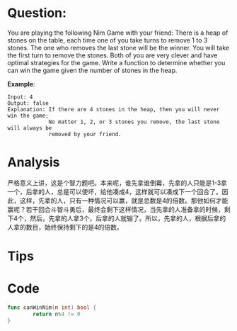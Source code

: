 # Question:

You are playing the following Nim Game with your friend: There is a heap of stones on the table, each time one of you take turns to remove 1 to 3 stones. The one who removes the last stone will be the winner. You will take the first turn to remove the stones.
Both of you are very clever and have optimal strategies for the game. Write a function to determine whether you can win the game given the number of stones in the heap.

**Example**:
```
Input: 4
Output: false 
Explanation: If there are 4 stones in the heap, then you will never win the game;
             No matter 1, 2, or 3 stones you remove, the last stone will always be 
             removed by your friend.
```

# Analysis

严格意义上讲，这是个智力题吧。本来呢，谁先拿谁倒霉，先拿的人只能是1-3拿一个，后拿的人，总是可以使坏，给他凑成4，这样就可以凑成下一个回合了。因此，这样，先拿的人，只有一种情况可以赢，就是总数是4的倍数。那他如何才能赢呢？若干回合斗智斗勇后，最终会剩下这样情况，当先拿的人准备拿的时候，剩下4个，然后，先拿的人拿3个，后拿的人就输了。所以，先拿的人，根据后拿的人拿的数目，始终保持剩下的是4的倍数。

# Tips

# Code
```go
func canWinNim(n int) bool {
        return n%4 != 0
}
```

